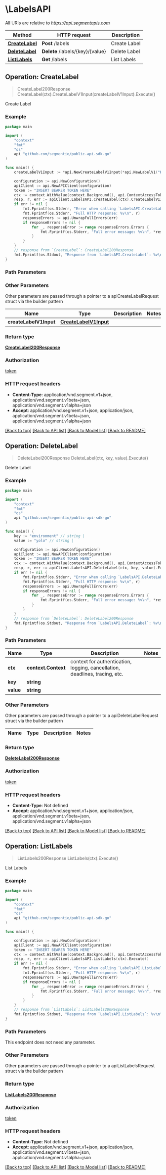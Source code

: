 # \LabelsAPI

All URIs are relative to *https://api.segmentapis.com*

Method | HTTP request | Description
------------- | ------------- | -------------
[**CreateLabel**](LabelsAPI.md#CreateLabel) | **Post** /labels | Create Label
[**DeleteLabel**](LabelsAPI.md#DeleteLabel) | **Delete** /labels/{key}/{value} | Delete Label
[**ListLabels**](LabelsAPI.md#ListLabels) | **Get** /labels | List Labels



## Operation: CreateLabel

> CreateLabel200Response CreateLabel(ctx).CreateLabelV1Input(createLabelV1Input).Execute()

Create Label



### Example

```go
package main

import (
    "context"
    "fmt"
    "os"
    api "github.com/segmentio/public-api-sdk-go"
)

func main() {
    createLabelV1Input := *api.NewCreateLabelV1Input(*api.NewLabelV1("Key_example", "Value_example")) // CreateLabelV1Input | 

    configuration := api.NewConfiguration()
    apiClient := api.NewAPIClient(configuration)
    token := "INSERT BEARER TOKEN HERE"
    ctx := context.WithValue(context.Background(), api.ContextAccessToken, token)
    resp, r, err := apiClient.LabelsAPI.CreateLabel(ctx).CreateLabelV1Input(createLabelV1Input).Execute()
    if err != nil {
        fmt.Fprintf(os.Stderr, "Error when calling `LabelsAPI.CreateLabel``: %v\n", err)
        fmt.Fprintf(os.Stderr, "Full HTTP response: %v\n", r)
        responseErrors := api.UnwrapFullErrors(err)
        if responseErrors != nil {
            for _, responseError := range responseErrors.Errors {
                fmt.Fprintf(os.Stderr, "Full error message: %v\n", *responseError.Message)
            }
        }
    }
    // response from `CreateLabel`: CreateLabel200Response
    fmt.Fprintf(os.Stdout, "Response from `LabelsAPI.CreateLabel`: %v\n", resp.GetData())
}
```

### Path Parameters



### Other Parameters

Other parameters are passed through a pointer to a apiCreateLabelRequest struct via the builder pattern


Name | Type | Description  | Notes
------------- | ------------- | ------------- | -------------
 **createLabelV1Input** | [**CreateLabelV1Input**](CreateLabelV1Input.md) |  | 

### Return type

[**CreateLabel200Response**](CreateLabel200Response.md)

### Authorization

[token](../README.md#token)

### HTTP request headers

- **Content-Type**: application/vnd.segment.v1+json, application/vnd.segment.v1beta+json, application/vnd.segment.v1alpha+json
- **Accept**: application/vnd.segment.v1+json, application/json, application/vnd.segment.v1beta+json, application/vnd.segment.v1alpha+json

[[Back to top]](#) [[Back to API list]](../README.md#documentation-for-api-endpoints)
[[Back to Model list]](../README.md#documentation-for-models)
[[Back to README]](../README.md)


## Operation: DeleteLabel

> DeleteLabel200Response DeleteLabel(ctx, key, value).Execute()

Delete Label



### Example

```go
package main

import (
    "context"
    "fmt"
    "os"
    api "github.com/segmentio/public-api-sdk-go"
)

func main() {
    key := "environment" // string | 
    value := "yolo" // string | 

    configuration := api.NewConfiguration()
    apiClient := api.NewAPIClient(configuration)
    token := "INSERT BEARER TOKEN HERE"
    ctx := context.WithValue(context.Background(), api.ContextAccessToken, token)
    resp, r, err := apiClient.LabelsAPI.DeleteLabel(ctx, key, value).Execute()
    if err != nil {
        fmt.Fprintf(os.Stderr, "Error when calling `LabelsAPI.DeleteLabel``: %v\n", err)
        fmt.Fprintf(os.Stderr, "Full HTTP response: %v\n", r)
        responseErrors := api.UnwrapFullErrors(err)
        if responseErrors != nil {
            for _, responseError := range responseErrors.Errors {
                fmt.Fprintf(os.Stderr, "Full error message: %v\n", *responseError.Message)
            }
        }
    }
    // response from `DeleteLabel`: DeleteLabel200Response
    fmt.Fprintf(os.Stdout, "Response from `LabelsAPI.DeleteLabel`: %v\n", resp.GetData())
}
```

### Path Parameters


Name | Type | Description  | Notes
------------- | ------------- | ------------- | -------------
**ctx** | **context.Context** | context for authentication, logging, cancellation, deadlines, tracing, etc.
**key** | **string** |  | 
**value** | **string** |  | 

### Other Parameters

Other parameters are passed through a pointer to a apiDeleteLabelRequest struct via the builder pattern


Name | Type | Description  | Notes
------------- | ------------- | ------------- | -------------



### Return type

[**DeleteLabel200Response**](DeleteLabel200Response.md)

### Authorization

[token](../README.md#token)

### HTTP request headers

- **Content-Type**: Not defined
- **Accept**: application/vnd.segment.v1+json, application/json, application/vnd.segment.v1beta+json, application/vnd.segment.v1alpha+json

[[Back to top]](#) [[Back to API list]](../README.md#documentation-for-api-endpoints)
[[Back to Model list]](../README.md#documentation-for-models)
[[Back to README]](../README.md)


## Operation: ListLabels

> ListLabels200Response ListLabels(ctx).Execute()

List Labels



### Example

```go
package main

import (
    "context"
    "fmt"
    "os"
    api "github.com/segmentio/public-api-sdk-go"
)

func main() {

    configuration := api.NewConfiguration()
    apiClient := api.NewAPIClient(configuration)
    token := "INSERT BEARER TOKEN HERE"
    ctx := context.WithValue(context.Background(), api.ContextAccessToken, token)
    resp, r, err := apiClient.LabelsAPI.ListLabels(ctx).Execute()
    if err != nil {
        fmt.Fprintf(os.Stderr, "Error when calling `LabelsAPI.ListLabels``: %v\n", err)
        fmt.Fprintf(os.Stderr, "Full HTTP response: %v\n", r)
        responseErrors := api.UnwrapFullErrors(err)
        if responseErrors != nil {
            for _, responseError := range responseErrors.Errors {
                fmt.Fprintf(os.Stderr, "Full error message: %v\n", *responseError.Message)
            }
        }
    }
    // response from `ListLabels`: ListLabels200Response
    fmt.Fprintf(os.Stdout, "Response from `LabelsAPI.ListLabels`: %v\n", resp.GetData())
}
```

### Path Parameters

This endpoint does not need any parameter.

### Other Parameters

Other parameters are passed through a pointer to a apiListLabelsRequest struct via the builder pattern


### Return type

[**ListLabels200Response**](ListLabels200Response.md)

### Authorization

[token](../README.md#token)

### HTTP request headers

- **Content-Type**: Not defined
- **Accept**: application/vnd.segment.v1+json, application/json, application/vnd.segment.v1beta+json, application/vnd.segment.v1alpha+json

[[Back to top]](#) [[Back to API list]](../README.md#documentation-for-api-endpoints)
[[Back to Model list]](../README.md#documentation-for-models)
[[Back to README]](../README.md)

